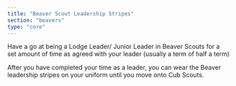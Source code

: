 ```yaml
---
title: "Beaver Scout Leadership Stripes"
section: "beavers"
type: "core"
---
```


Have a go at being a Lodge Leader/ Junior Leader in Beaver Scouts for a set amount of time as agreed with your leader (usually a term of half a term)

After you have completed your time as a leader, you can wear the Beaver leadership stripes on your uniform until you move onto Cub Scouts.
